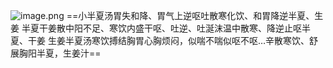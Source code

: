 ![image.png](https://picgo18719498306.oss-cn-guangzhou.aliyuncs.com/20250310190515267.png)
==小半夏汤胃失和降、胃气上逆呕吐散寒化饮、和胃降逆半夏、生姜
半夏干姜散中阳不足、寒饮内盛干呕、吐逆、吐涎沫温中散寒、降逆止呕半夏、干姜
生姜半夏汤寒饮搏结胸胃心胸烦闷，似喘不喘似呕不呕…辛散寒饮、舒展胸阳半夏，生姜汁== 
